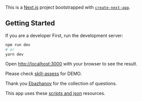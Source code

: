 This is a [Next.js](https://nextjs.org/) project bootstrapped with [`create-next-app`](https://github.com/vercel/next.js/tree/canary/packages/create-next-app).

## Getting Started
If you are a developer 
First, run the development server:

```bash
npm run dev
# or
yarn dev
```

Open [http://localhost:3000](http://localhost:3000) with your browser to see the result.

Please check [skill-assess](https://skill-assess-api.vercel.app/) for DEMO.

Thank you [Ebazhanov](https://github.com/Ebazhanov/linkedin-skill-assessments-quizzes) for the collection of questions.

This app uses these [scripts and json](https://github.com/Sagar535/skill-assessment-questions-json) resources.
